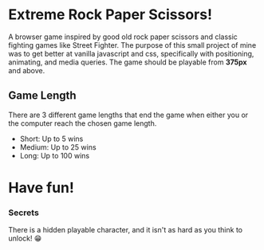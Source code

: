 # Extreme Rock Paper Scissors!

A browser game inspired by good old rock paper scissors and classic fighting games like Street Fighter.
The purpose of this small project of mine was to get better at vanilla javascript and css, specifically with positioning, animating, and media queries.
The game should be playable from **375px** and above.

## Game Length
There are 3 different game lengths that end the game when either you or the computer reach the chosen game length.
- Short: Up to 5 wins
- Medium: Up to 25 wins
- Long: Up to 100 wins

# Have fun!

### Secrets
There is a hidden playable character, and it isn't as hard as you think to unlock! 😁
